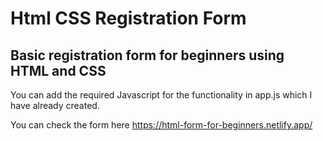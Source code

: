 # Html CSS Registration Form
## Basic registration form for beginners using HTML and CSS
You can add the required Javascript for the functionality in app.js which I have already created.

You can check the form here https://html-form-for-beginners.netlify.app/

